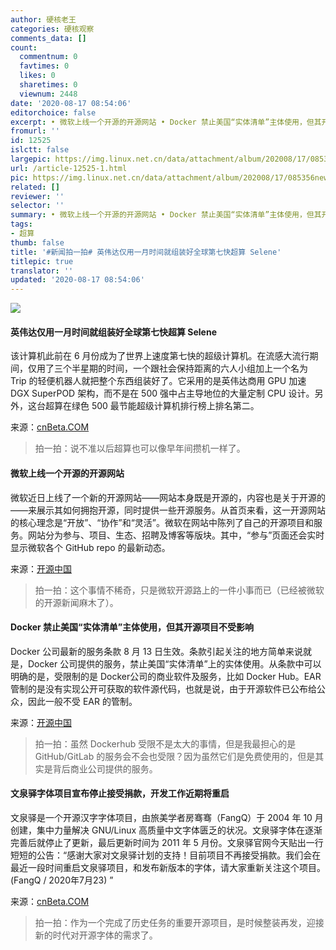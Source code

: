 ```yaml
---
author: 硬核老王
categories: 硬核观察
comments_data: []
count:
  commentnum: 0
  favtimes: 0
  likes: 0
  sharetimes: 0
  viewnum: 2448
date: '2020-08-17 08:54:06'
editorchoice: false
excerpt: • 微软上线一个开源的开源网站 • Docker 禁止美国“实体清单”主体使用，但其开源项目不受影响 • 文泉驿字体项目宣布停止接受捐款，开发工作近期将重启
fromurl: ''
id: 12525
islctt: false
largepic: https://img.linux.net.cn/data/attachment/album/202008/17/085356newtv214yeus6d31.jpg
url: /article-12525-1.html
pic: https://img.linux.net.cn/data/attachment/album/202008/17/085356newtv214yeus6d31.jpg.thumb.jpg
related: []
reviewer: ''
selector: ''
summary: • 微软上线一个开源的开源网站 • Docker 禁止美国“实体清单”主体使用，但其开源项目不受影响 • 文泉驿字体项目宣布停止接受捐款，开发工作近期将重启
tags:
- 超算
thumb: false
title: '#新闻拍一拍# 英伟达仅用一月时间就组装好全球第七快超算 Selene'
titlepic: true
translator: ''
updated: '2020-08-17 08:54:06'
---
```


![](/data/attachment/album/202008/17/085356newtv214yeus6d31.jpg)


#### 英伟达仅用一月时间就组装好全球第七快超算 Selene


该计算机此前在 6 月份成为了世界上速度第七快的超级计算机。在流感大流行期间，仅用了三个半星期的时间，一个跟社会保持距离的六人小组加上一个名为 Trip 的轻便机器人就把整个东西组装好了。它采用的是英伟达商用 GPU 加速 DGX SuperPOD 架构，而不是在 500 强中占主导地位的大量定制 CPU 设计。另外，这台超算在绿色 500 最节能超级计算机排行榜上排名第二。


来源：[cnBeta.COM](https://www.cnbeta.com/articles/tech/1016283.htm)



> 
> 拍一拍：说不准以后超算也可以像早年间攒机一样了。
> 
> 
> 


#### 微软上线一个开源的开源网站


微软近日上线了一个新的开源网站——网站本身既是开源的，内容也是关于开源的——来展示其如何拥抱开源，同时提供一些开源服务。从首页来看，这一开源网站的核心理念是“开放”、“协作”和“灵活”。微软在网站中陈列了自己的开源项目和服务。网站分为参与、项目、生态、招聘及博客等版块。其中，“参与”页面还会实时显示微软各个 GitHub repo 的最新动态。


来源：[开源中国](https://www.oschina.net/news/117949/about-opensource-microsoft-com)



> 
> 拍一拍：这个事情不稀奇，只是微软开源路上的一件小事而已（已经被微软的开源新闻麻木了）。
> 
> 
> 


#### Docker 禁止美国“实体清单”主体使用，但其开源项目不受影响


Docker 公司最新的服务条款 8 月 13 日生效。条款引起关注的地方简单来说就是，Docker 公司提供的服务，禁止美国“实体清单”上的实体使用。从条款中可以明确的是，受限制的是 Docker公司的商业软件及服务，比如 Docker Hub。EAR 管制的是没有实现公开可获取的软件源代码，也就是说，由于开源软件已公布给公众，因此一般不受 EAR 的管制。


来源：[开源中国](https://www.oschina.net/news/117954/docker-terms-service-updated)



> 
> 拍一拍：虽然 Dockerhub 受限不是太大的事情，但是我最担心的是 GitHub/GitLab 的服务会不会也受限？因为虽然它们是免费使用的，但是其实是背后商业公司提供的服务。
> 
> 
> 


#### 文泉驿字体项目宣布停止接受捐款，开发工作近期将重启


文泉驿是一个开源汉字字体项目，由旅美学者房骞骞（FangQ）于 2004 年 10 月创建，集中力量解决 GNU/Linux 高质量中文字体匮乏的状况。文泉驿字体在逐渐完善后就停止了更新，最后更新时间为 2011 年 5 月份。文泉驿官网今天贴出一行短短的公告：“感谢大家对文泉驿计划的支持！目前项目不再接受捐款。我们会在最近一段时间重启文泉驿项目，和发布新版本的字体，请大家重新关注这个项目。(FangQ / 2020年7月23) ”


来源：[cnBeta.COM](https://www.cnbeta.com/articles/tech/1016323.htm)



> 
> 拍一拍：作为一个完成了历史任务的重要开源项目，是时候整装再发，迎接新的时代对开源字体的需求了。
> 
> 
>